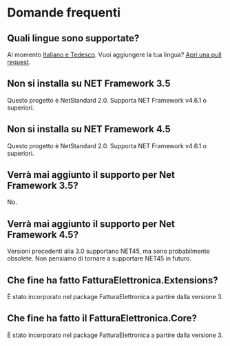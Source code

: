 # Domande frequenti

## Quali lingue sono supportate?

Al momento [Italiano e Tedesco](https://github.com/FatturaElettronica/FatturaElettronica.NET/tree/master/Resources). Vuoi aggiungere la tua lingua? [Apri una pull request](https://github.com/FatturaElettronica/FatturaElettronica.NET/pulls).

## Non si installa su NET Framework 3.5

Questo progetto è NetStandard 2.0. Supporta NET Framework v4.6.1 o superiori.

## Non si installa su NET Framework 4.5

Questo progetto è NetStandard 2.0. Supporta NET Framework v4.6.1 o superiori.

## Verrà mai aggiunto il supporto per Net Framework 3.5?

No.

## Verrà mai aggiunto il supporto per Net Framework 4.5?

Versioni precedenti alla 3.0 supportano NET45, ma sono probabilmente obsolete.
Non pensiamo di tornare a supportare NET45 in futuro.

## Che fine ha fatto FatturaElettronica.Extensions?

È stato incorporato nel package FatturaElettronica a partire dalla versione 3.

## Che fine ha fatto il FatturaElettronica.Core?

È stato incorporato nel package FatturaElettronica a partire dalla versione 3.
